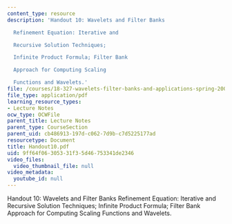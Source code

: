 ```yaml
---
content_type: resource
description: 'Handout 10: Wavelets and Filter Banks

  Refinement Equation: Iterative and

  Recursive Solution Techniques;

  Infinite Product Formula; Filter Bank

  Approach for Computing Scaling

  Functions and Wavelets.'
file: /courses/18-327-wavelets-filter-banks-and-applications-spring-2003/9ff64f06305331f35d46753341de2346_Handout10.pdf
file_type: application/pdf
learning_resource_types:
- Lecture Notes
ocw_type: OCWFile
parent_title: Lecture Notes
parent_type: CourseSection
parent_uid: cb486913-197d-c062-7d9b-c7d5225177ad
resourcetype: Document
title: Handout10.pdf
uid: 9ff64f06-3053-31f3-5d46-753341de2346
video_files:
  video_thumbnail_file: null
video_metadata:
  youtube_id: null
---
```

Handout 10: Wavelets and Filter Banks
Refinement Equation: Iterative and
Recursive Solution Techniques;
Infinite Product Formula; Filter Bank
Approach for Computing Scaling
Functions and Wavelets.

